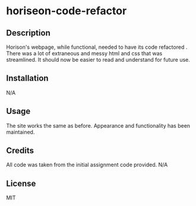 # horiseon-code-refactor


## Description

Horison's webpage, while functional, needed to have its code refactored . There was a lot of extraneous and messy html and css that was streamlined.
It should now be easier to read and understand for future use.


## Installation
N/A

## Usage

The site works the same as before. Appearance and functionality has been maintained.


## Credits
All code was taken from the initial assignment code provided.
N/A 

## License
MIT
